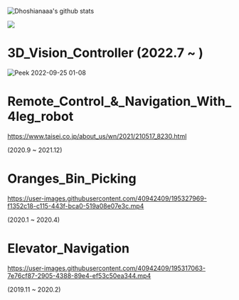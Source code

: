 
![Dhoshianaaa's github stats](https://github-readme-stats.vercel.app/api?username=hoshianaaa&count_private=true&show_icons=true&theme=radical)

![](https://github-profile-summary-cards.vercel.app/api/cards/profile-details?username=hoshianaaa&theme=vue)

<!--
**hoshianaaa/hoshianaaa** is a ✨ _special_ ✨ repository because its `README.md` (this file) appears on your GitHub profile.

Here are some ideas to get you started:

- 🔭 I’m currently working on ...
- 🌱 I’m currently learning ...
- 👯 I’m looking to collaborate on ...
- 🤔 I’m looking for help with ...
- 💬 Ask me about ...
- 📫 How to reach me: ...
- 😄 Pronouns: ...
- ⚡ Fun fact: ...
-->

# 3D_Vision_Controller (2022.7 ~ )


![Peek 2022-09-25 01-08](https://user-images.githubusercontent.com/40942409/195293558-8ec818fd-5b73-4494-b826-6016ab48a63c.gif)  
  
# Remote_Control_&_Navigation_With_4leg_robot 

https://www.taisei.co.jp/about_us/wn/2021/210517_8230.html  

(2020.9 ~ 2021.12)

# Oranges_Bin_Picking  

https://user-images.githubusercontent.com/40942409/195327969-f1352c18-c115-443f-bca0-519a08e07e3c.mp4  

(2020.1 ~ 2020.4)

# Elevator_Navigation 

https://user-images.githubusercontent.com/40942409/195317063-7e76cf87-2905-4388-89e4-ef53c50ea344.mp4  

(2019.11 ~ 2020.2)
